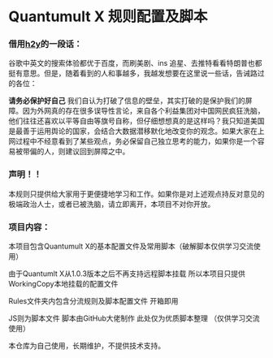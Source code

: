 # Quantumult X 规则配置及脚本

### 借用[h2y](https://github.com/h2y)的一段话：

谷歌中英文的搜索体验都优于百度，而刷美剧、ins 追星、去推特看看特朗普也都挺有意思。但是，随着看到的人和事越多，我越发想要在这里说一些话，告诫路过的各位：

**请务必保护好自己** 我们自认为打破了信息的壁垒，其实打破的是保护我们的屏障。因为外网真的存在很多误导性言论，来自各个利益集团对中国网民疯狂洗脑，他们往往还喜欢以平等自由等旗号自称，但仔细想想真的是这样吗？我只知道美国是最善于运用舆论的国家，会结合大数据潜移默化地改变你的观念。如果大家在上网过程中不经意看到了某些观点，务必保留自己独立思考的能力，如果你是一个容易被带偏的人，则建议回到屏障之中。

### 声明！！

本规则只提供给大家用于更便捷地学习和工作。如果你是对上述观点持反对意见的极端政治人士，或者已被洗脑，请立即离开，本项目不对你开放。

### 项目内容：

本项目包含Quantumult X的基本配置文件及常用脚本（破解脚本仅供学习交流使用）

由于Quantumlt X从1.0.3版本之后不再支持远程脚本挂载 所以本项目只提供WorkingCopy本地挂载的配置文件

Rules文件夹内包含分流规则及脚本配置文件 开箱即用

JS则为脚本文件 脚本由GitHub大佬制作 此处仅为优质脚本整理 （仅供学习交流使用）

本仓库为自己使用，长期维护，不提供技术支持。